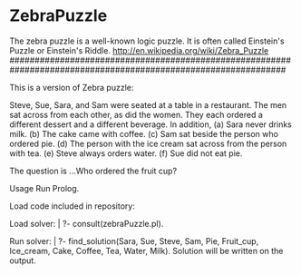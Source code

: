 # ZebraPuzzle
The zebra puzzle is a well-known logic puzzle. It is often called Einstein's Puzzle or Einstein's Riddle. http://en.wikipedia.org/wiki/Zebra_Puzzle
###############################################################################################################

This is a version of Zebra puzzle:

Steve, Sue, Sara, and Sam were seated at a table in a restaurant. 
The men sat across from each other, as did the women. 
They each ordered a different dessert and a different beverage. 
In addition,
(a) Sara never drinks milk.
(b) The cake came with coffee.
(c) Sam sat beside the person who ordered pie.
(d) The person with the ice cream sat across from the person with tea.
(e) Steve always orders water.
(f) Sue did not eat pie.

The question is ...Who ordered the fruit cup?


Usage
Run Prolog.

Load code included in repository:

Load solver:
| ?- consult(zebraPuzzle.pl).

Run solver:
| ?- 
find_solution(Sara, Sue, Steve, Sam,
              Pie, Fruit_cup, Ice_cream, Cake,
              Coffee, Tea, Water, Milk).
Solution will be written on the output.

